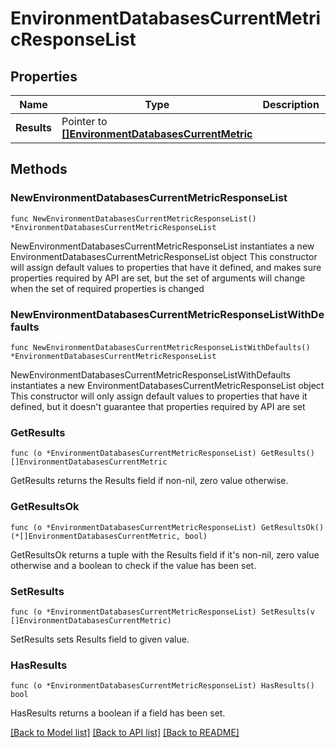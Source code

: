 # EnvironmentDatabasesCurrentMetricResponseList

## Properties

Name | Type | Description | Notes
------------ | ------------- | ------------- | -------------
**Results** | Pointer to [**[]EnvironmentDatabasesCurrentMetric**](EnvironmentDatabasesCurrentMetric.md) |  | [optional] 

## Methods

### NewEnvironmentDatabasesCurrentMetricResponseList

`func NewEnvironmentDatabasesCurrentMetricResponseList() *EnvironmentDatabasesCurrentMetricResponseList`

NewEnvironmentDatabasesCurrentMetricResponseList instantiates a new EnvironmentDatabasesCurrentMetricResponseList object
This constructor will assign default values to properties that have it defined,
and makes sure properties required by API are set, but the set of arguments
will change when the set of required properties is changed

### NewEnvironmentDatabasesCurrentMetricResponseListWithDefaults

`func NewEnvironmentDatabasesCurrentMetricResponseListWithDefaults() *EnvironmentDatabasesCurrentMetricResponseList`

NewEnvironmentDatabasesCurrentMetricResponseListWithDefaults instantiates a new EnvironmentDatabasesCurrentMetricResponseList object
This constructor will only assign default values to properties that have it defined,
but it doesn't guarantee that properties required by API are set

### GetResults

`func (o *EnvironmentDatabasesCurrentMetricResponseList) GetResults() []EnvironmentDatabasesCurrentMetric`

GetResults returns the Results field if non-nil, zero value otherwise.

### GetResultsOk

`func (o *EnvironmentDatabasesCurrentMetricResponseList) GetResultsOk() (*[]EnvironmentDatabasesCurrentMetric, bool)`

GetResultsOk returns a tuple with the Results field if it's non-nil, zero value otherwise
and a boolean to check if the value has been set.

### SetResults

`func (o *EnvironmentDatabasesCurrentMetricResponseList) SetResults(v []EnvironmentDatabasesCurrentMetric)`

SetResults sets Results field to given value.

### HasResults

`func (o *EnvironmentDatabasesCurrentMetricResponseList) HasResults() bool`

HasResults returns a boolean if a field has been set.


[[Back to Model list]](../README.md#documentation-for-models) [[Back to API list]](../README.md#documentation-for-api-endpoints) [[Back to README]](../README.md)


